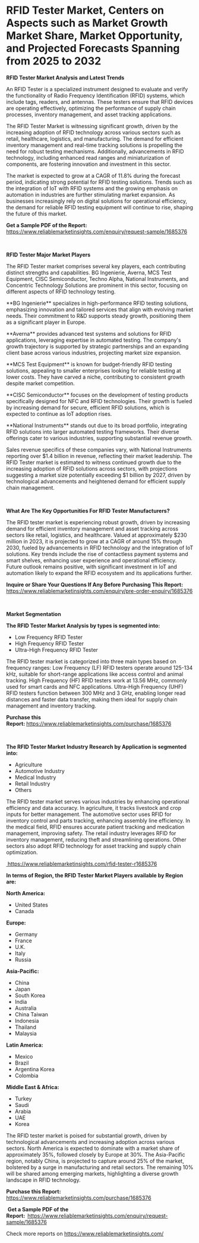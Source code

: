 <p><h1>RFID Tester Market, Centers on Aspects such as Market Growth Market Share, Market Opportunity, and Projected Forecasts Spanning from 2025 to 2032</h1></p><p><strong>RFID Tester Market Analysis and Latest Trends</strong></p>
<p><p>An RFID Tester is a specialized instrument designed to evaluate and verify the functionality of Radio Frequency Identification (RFID) systems, which include tags, readers, and antennas. These testers ensure that RFID devices are operating effectively, optimizing the performance of supply chain processes, inventory management, and asset tracking applications.</p><p>The RFID Tester Market is witnessing significant growth, driven by the increasing adoption of RFID technology across various sectors such as retail, healthcare, logistics, and manufacturing. The demand for efficient inventory management and real-time tracking solutions is propelling the need for robust testing mechanisms. Additionally, advancements in RFID technology, including enhanced read ranges and miniaturization of components, are fostering innovation and investment in this sector.</p><p>The market is expected to grow at a CAGR of 11.8% during the forecast period, indicating strong potential for RFID testing solutions. Trends such as the integration of IoT with RFID systems and the growing emphasis on automation in industries are further stimulating market expansion. As businesses increasingly rely on digital solutions for operational efficiency, the demand for reliable RFID testing equipment will continue to rise, shaping the future of this market.</p></p>
<p><strong>Get a Sample PDF of the Report:&nbsp;</strong> <a href="https://www.reliablemarketinsights.com/enquiry/request-sample/1685376?utm_campaign=3293&utm_medium=2&utm_source=Github&utm_content=ia&utm_term=09042025&utm_id=rfid-tester">https://www.reliablemarketinsights.com/enquiry/request-sample/1685376</a></p>
<p>&nbsp;</p>
<p><strong>RFID Tester Major Market Players</strong></p>
<p><p>The RFID Tester market comprises several key players, each contributing distinct strengths and capabilities. BG Ingenierie, Averna, MCS Test Equipment, CISC Semiconductor, Techno Alpha, National Instruments, and Concentric Technology Solutions are prominent in this sector, focusing on different aspects of RFID technology testing.</p><p>**BG Ingenierie** specializes in high-performance RFID testing solutions, emphasizing innovation and tailored services that align with evolving market needs. Their commitment to R&D supports steady growth, positioning them as a significant player in Europe.</p><p>**Averna** provides advanced test systems and solutions for RFID applications, leveraging expertise in automated testing. The company's growth trajectory is supported by strategic partnerships and an expanding client base across various industries, projecting market size expansion.</p><p>**MCS Test Equipment** is known for budget-friendly RFID testing solutions, appealing to smaller enterprises looking for reliable testing at lower costs. They have carved a niche, contributing to consistent growth despite market competition.</p><p>**CISC Semiconductor** focuses on the development of testing products specifically designed for NFC and RFID technologies. Their growth is fueled by increasing demand for secure, efficient RFID solutions, which is expected to continue as IoT adoption rises.</p><p>**National Instruments** stands out due to its broad portfolio, integrating RFID solutions into larger automated testing frameworks. Their diverse offerings cater to various industries, supporting substantial revenue growth.</p><p>Sales revenue specifics of these companies vary, with National Instruments reporting over $1.4 billion in revenue, reflecting their market leadership. The RFID Tester market is estimated to witness continued growth due to the increasing adoption of RFID solutions across sectors, with projections suggesting a market size potentially exceeding $1 billion by 2027, driven by technological advancements and heightened demand for efficient supply chain management.</p></p>
<p>&nbsp;</p>
<p><strong>What Are The Key Opportunities For RFID Tester Manufacturers?</strong></p>
<p><p>The RFID tester market is experiencing robust growth, driven by increasing demand for efficient inventory management and asset tracking across sectors like retail, logistics, and healthcare. Valued at approximately $230 million in 2023, it is projected to grow at a CAGR of around 15% through 2030, fueled by advancements in RFID technology and the integration of IoT solutions. Key trends include the rise of contactless payment systems and smart shelves, enhancing user experience and operational efficiency. Future outlook remains positive, with significant investment in IoT and automation likely to expand the RFID ecosystem and its applications further.</p></p>
<p><strong>Inquire or Share Your Questions If Any Before Purchasing This Report:</strong> <a href="https://www.reliablemarketinsights.com/enquiry/pre-order-enquiry/1685376?utm_campaign=3293&utm_medium=2&utm_source=Github&utm_content=ia&utm_term=09042025&utm_id=rfid-tester">https://www.reliablemarketinsights.com/enquiry/pre-order-enquiry/1685376</a></p>
<p>&nbsp;</p>
<p><strong>Market Segmentation</strong></p>
<p><strong>The RFID Tester Market Analysis by types is segmented into:</strong></p>
<p><ul><li>Low Frequency RFID Tester</li><li>High Frequency RFID Tester</li><li>Ultra-High Frequency RFID Tester</li></ul></p>
<p><p>The RFID tester market is categorized into three main types based on frequency ranges: Low Frequency (LF) RFID testers operate around 125-134 kHz, suitable for short-range applications like access control and animal tracking. High Frequency (HF) RFID testers work at 13.56 MHz, commonly used for smart cards and NFC applications. Ultra-High Frequency (UHF) RFID testers function between 300 MHz and 3 GHz, enabling longer read distances and faster data transfer, making them ideal for supply chain management and inventory tracking.</p></p>
<p><strong>Purchase this Report:&nbsp;</strong><a href="https://www.reliablemarketinsights.com/purchase/1685376?utm_campaign=3293&utm_medium=2&utm_source=Github&utm_content=ia&utm_term=09042025&utm_id=rfid-tester">https://www.reliablemarketinsights.com/purchase/1685376</a></p>
<p>&nbsp;</p>
<p><strong>The RFID Tester Market Industry Research by Application is segmented into:</strong></p>
<p><ul><li>Agriculture</li><li>Automotive Industry</li><li>Medical Industry</li><li>Retail Industry</li><li>Others</li></ul></p>
<p><p>The RFID tester market serves various industries by enhancing operational efficiency and data accuracy. In agriculture, it tracks livestock and crop inputs for better management. The automotive sector uses RFID for inventory control and parts tracking, enhancing assembly line efficiency. In the medical field, RFID ensures accurate patient tracking and medication management, improving safety. The retail industry leverages RFID for inventory management, reducing theft and streamlining operations. Other sectors also adopt RFID technology for asset tracking and supply chain optimization.</p></p>
<p><a href="https://www.reliablemarketinsights.com/rfid-tester-r1685376?utm_campaign=3293&utm_medium=2&utm_source=Github&utm_content=ia&utm_term=09042025&utm_id=rfid-tester">&nbsp;https://www.reliablemarketinsights.com/rfid-tester-r1685376</a></p>
<p><strong>In terms of Region, the RFID Tester Market Players available by Region are:</strong></p>
<p>
    <p> <strong> North America: </strong>
        <ul>
            <li>United States</li>
            <li>Canada</li>
        </ul>
        </p> 
    <p> <strong> Europe: </strong>
        <ul>
            <li>Germany</li>
            <li>France</li>
            <li>U.K.</li>
            <li>Italy</li>
            <li>Russia</li>
        </ul>
        </p> 
    <p> <strong> Asia-Pacific: </strong>
        <ul>
            <li>China</li>
            <li>Japan</li>
            <li>South Korea</li>
            <li>India</li>
            <li>Australia</li>
            <li>China Taiwan</li>
            <li>Indonesia</li>
            <li>Thailand</li>
            <li>Malaysia</li>
        </ul>
        </p> 
    <p> <strong> Latin America: </strong>
        <ul>
            <li>Mexico</li>
            <li>Brazil</li>
            <li>Argentina Korea</li>
            <li>Colombia</li>
        </ul>
        </p> 
    <p> <strong> Middle East & Africa: </strong>
        <ul>
            <li>Turkey</li>
            <li>Saudi</li>
            <li>Arabia</li>
            <li>UAE</li>
            <li>Korea</li>
        </ul>
    </p>
    </p>
<p><p>The RFID tester market is poised for substantial growth, driven by technological advancements and increasing adoption across various sectors. North America is expected to dominate with a market share of approximately 35%, followed closely by Europe at 30%. The Asia-Pacific region, notably China, is projected to capture around 25% of the market, bolstered by a surge in manufacturing and retail sectors. The remaining 10% will be shared among emerging markets, highlighting a diverse growth landscape in RFID technology.</p></p>
<p><strong>Purchase this Report: </strong><a href="https://www.reliablemarketinsights.com/purchase/1685376?utm_campaign=3293&utm_medium=2&utm_source=Github&utm_content=ia&utm_term=09042025&utm_id=rfid-tester">https://www.reliablemarketinsights.com/purchase/1685376</a></p>
<p>&nbsp;<strong>Get a Sample PDF of the Report:&nbsp;&nbsp;</strong><a href="https://www.reliablemarketinsights.com/enquiry/request-sample/1685376?utm_campaign=3293&utm_medium=2&utm_source=Github&utm_content=ia&utm_term=09042025&utm_id=rfid-tester">https://www.reliablemarketinsights.com/enquiry/request-sample/1685376</a></p>
<p><strong></strong></p>
<p>Check more reports on <a href="https://www.reliablemarketinsights.com/?utm_campaign=3293&utm_medium=2&utm_source=Github&utm_content=ia&utm_term=09042025&utm_id=rfid-tester">https://www.reliablemarketinsights.com/</a></p>